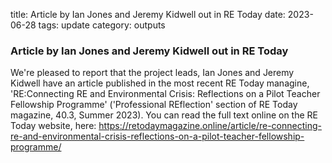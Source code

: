 title: Article by Ian Jones and Jeremy Kidwell out in RE Today
date: 2023-06-28
tags: update
category: outputs

### Article by Ian Jones and Jeremy Kidwell out in RE Today

We're pleased to report that the project leads, Ian Jones and Jeremy Kidwell have an article published in the most recent RE Today managine, 'RE:Connecting RE and Environmental Crisis: Reflections on a Pilot Teacher Fellowship Programme' ('Professional REflection' section of RE Today magazine, 40.3, Summer 2023). You can read the full text online on the RE Today website, here: 
https://retodaymagazine.online/article/re-connecting-re-and-environmental-crisis-reflections-on-a-pilot-teacher-fellowship-programme/
